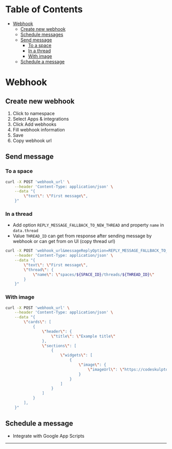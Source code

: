 # Table of Contents

- [Webhook](#webhook)
  - [Create new webhook](#create-new-webhook)
  - [Schedule messages](#schedule-messages)
  - [Send message](#send-message)
    - [To a space](#to-a-space)
    - [In a thread](#in-a-thread)
    - [With image](#with-image)
  - [Schedule a message](#schedule-a-message)

# Webhook

## Create new webhook

1. Click to namespace
2. Select Apps & integrations
3. Click Add webhooks
4. Fill webhook information
5. Save
6. Copy webhook url

## Send message

### To a space

```bash
curl -X POST 'webhook_url' \
	--header 'Content-Type: application/json' \
	--data "{
		\"text\": \"First message\",
	}"
```

### In a thread

- Add option `REPLY_MESSAGE_FALLBACK_TO_NEW_THREAD` and property `name` in `data.thread`
- Value `THREAD_ID` can get from response after sending message by webhook or can get from on UI (copy thread url)

```bash
curl -X POST 'webhook_url&messageReplyOption=REPLY_MESSAGE_FALLBACK_TO_NEW_THREAD' \
	--header 'Content-Type: application/json' \
	--data "{
		\"text\": \"First message\",
		\"thread\": {
			\"name\": \"spaces/${SPACE_ID}/threads/${THREAD_ID}\"
		}
	}"
```

### With image

```bash
curl -X POST 'webhook_url' \
	--header 'Content-Type: application/json' \
	--data "{
		\"cards\": [
			{
				\"header\": {
					\"title\": \"Example title\"
				},
				\"sections\": [
					{
						\"widgets\": [
							{
								\"image\": {
									\"imageUrl\": \"https://codeskulptor-assets.commondatastorage.googleapis.com/assets_clock_background.png\"
								}
							}
						]
					}
				]
			}
		],
	}"
```

## Schedule a message

- Integrate with Google App Scripts

---
